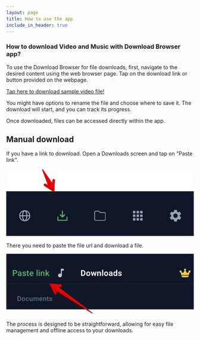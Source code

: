 ```yaml
---
layout: page
title: How to use the app
include_in_header: true
---
```


### How to download Video and Music with Download Browser app?

To use the Download Browser for file downloads, first, navigate to the desired content using the web browser page. Tap on the download link or button provided on the webpage.

[Tap here to download sample video file!](https://github.com/downloadbrowser/web/raw/master/assets/videos/big_buck_bunny_360p_1mb.mp4)

You might have options to rename the file and choose where to save it. The download will start, and you can track its progress.

Once downloaded, files can be accessed directly within the app.

## Manual download

If you have a link to download. Open a Downloads screen and tap on "Paste link".

![open downloads](https://raw.githubusercontent.com/downloadbrowser/web/master/assets/images/howto-1.png)


There you need to paste the file url and download a file.

![paste link](https://raw.githubusercontent.com/downloadbrowser/web/master/assets/images/howto-2.png)

The process is designed to be straightforward, allowing for easy file management and offline access to your downloads.
